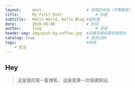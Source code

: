 ```yaml
---
layout:     post   				    # 使用的布局（不需要改）
title:      My First Post 				# 标题 
subtitle:   Hello World, Hello Blog #副标题
date:       2020-05-08 				# 时间
author:     Tang 						# 作者
header-img: img/post-bg-coffee.jpg 	#这篇文章标题背景图片
catalog: true 						# 是否归档
tags:								#标签
    - 生活
---
```


## Hey
>这是我的第一篇博客。
>这是我第一次搭建网站。
